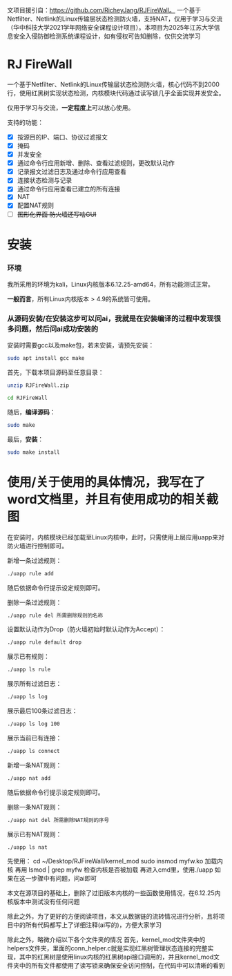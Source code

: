 文项目援引自：https://github.com/RicheyJang/RJFireWall。
一个基于Netfilter、Netlink的Linux传输层状态检测防火墙，支持NAT，仅用于学习与交流（华中科技大学2021学年网络安全课程设计项目）。本项目为2025年江苏大学信息安全入侵防御检测系统课程设计，如有侵权可告知删除，仅供交流学习

# RJ FireWall

一个基于Netfilter、Netlink的Linux传输层状态检测防火墙，核心代码不到2000行，使用红黑树实现状态检测，内核模块代码通过读写锁几乎全面实现并发安全。

仅用于学习与交流，**一定程度上**可以放心使用。

支持的功能：

- [x] 按源目的IP、端口、协议过滤报文
- [x] 掩码
- [x] 并发安全
- [x] 通过命令行应用新增、删除、查看过滤规则，更改默认动作
- [x] 记录报文过滤日志及通过命令行应用查看
- [x] 连接状态检测与记录
- [x] 通过命令行应用查看已建立的所有连接
- [x] NAT
- [x] 配置NAT规则
- [ ] ~~图形化界面 防火墙还写啥GUI~~

# 安装

### 环境

我所采用的环境为kali，Linux内核版本6.12.25-amd64，所有功能测试正常。

**一般而言**，所有Linux内核版本 > 4.9的系统皆可使用。

### 从源码安装/在安装这步可以问ai，我就是在安装编译的过程中发现很多问题，然后问ai成功安装的

安装时需要gcc以及make包，若未安装，请预先安装：

```bash
sudo apt install gcc make
```

首先，下载本项目源码至任意目录：

```bash
unzip RJFireWall.zip

cd RJFireWall
```

随后，**编译源码**：

```bash
sudo make
```

最后，**安装**：

```bash
sudo make install
```

# 使用/关于使用的具体情况，我写在了word文档里，并且有使用成功的相关截图

在安装时，内核模块已经加载至Linux内核中，此时，只需使用上层应用uapp来对防火墙进行控制即可。

新增一条过滤规则：

```bash
./uapp rule add
```

随后依据命令行提示设定规则即可。

删除一条过滤规则：

```bash
./uapp rule del 所需删除规则的名称
```

设置默认动作为Drop（防火墙初始时默认动作为Accept）：

```bash
./uapp rule default drop
```

展示已有规则：

```bash
./uapp ls rule
```

展示所有过滤日志：

```bash
./uapp ls log
```

展示最后100条过滤日志：

```bash
./uapp ls log 100
```

展示当前已有连接：

```bash
./uapp ls connect
```

新增一条NAT规则：

```bash
./uapp nat add
```

随后依据命令行提示设定规则即可。

删除一条NAT规则：

```bash
./uapp nat del 所需删除NAT规则的序号
```

展示已有NAT规则：

```bash
./uapp ls nat
```


先使用：
cd ~/Desktop/RJFireWall/kernel_mod
sudo insmod myfw.ko
加载内核
再用
lsmod | grep myfw
检查内核是否被加载
再进入cmd里，使用./uapp
如果在这一步骤中有问题，问ai即可


本文在源项目的基础上，删除了过旧版本内核的一些函数使用情况，在6.12.25内核版本中测试没有任何问题

除此之外，为了更好的方便阅读项目，本文从数据链的流转情况进行分析，且将项目中的所有代码都写上了详细注释(ai写的)，方便大家学习

除此之外，略微介绍以下各个文件夹的情况
首先，kernel_mod文件夹中的helpers文件夹，里面的conn_helper.c就是实现红黑树管理状态连接的完整实现，其中的红黑树是使用linux内核的红黑树api接口调用的，并且kernel_mod文件夹中的所有文件都使用了读写锁来确保安全访问控制，在代码中可以清晰的看到
